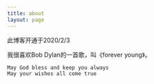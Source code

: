 ```yaml
---
title: about
layout: page
---
```


此博客开通于2020/2/3

我很喜欢Bob Dylan的一首歌，叫《forever young》。

	May God bless and keep you always
	May your wishes all come true


